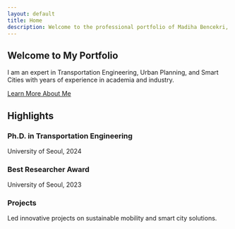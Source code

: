 ```yaml
---
layout: default
title: Home
description: Welcome to the professional portfolio of Madiha Bencekri, an expert in Transportation Engineering, Urban Planning, and Smart Cities.
---
```


<section class="hero" role="region" aria-labelledby="hero-title">
  <h1 id="hero-title">Welcome to My Portfolio</h1>
  <p>
    I am an expert in Transportation Engineering, Urban Planning, and Smart Cities with years of experience in academia and industry.
  </p>
  <a href="#highlights" class="btn">Learn More About Me</a>
</section>

<section class="highlights" role="region" aria-labelledby="highlights-title">
  <h2 id="highlights-title">Highlights</h2>
  <div class="highlight-grid">
    <div class="highlight">
      <i class="fas fa-graduation-cap"></i>
      <h3>Ph.D. in Transportation Engineering</h3>
      <p>University of Seoul, 2024</p>
    </div>
    <div class="highlight">
      <i class="fas fa-award"></i>
      <h3>Best Researcher Award</h3>
      <p>University of Seoul, 2023</p>
    </div>
    <div class="highlight">
      <i class="fas fa-project-diagram"></i>
      <h3>Projects</h3>
      <p>Led innovative projects on sustainable mobility and smart city solutions.</p>
    </div>
  </div>
</section>
